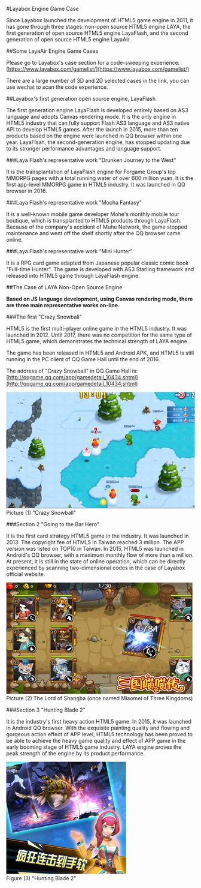 #Layabox Engine Game Case

Since Layabox launched the development of HTML5 game engine in 2011, it has gone through three stages: non-open source HTML5 engine LAYA, the first generation of open source HTML5 engine LayaFlash, and the second generation of open source HTML5 engine LayaAir.



##Some LayaAir Engine Game Cases

Please go to Layabox's case section for a code-sweeping experience:[https://www.layabox.com/gamelist/](https://www.layabox.com/gamelist/)

There are a large number of 3D and 2D selected cases in the link, you can use wechat to scan the code experience.



##Layabox's first generation open source engine, LayaFlash

The first generation engine LayaFlash is developed entirely based on AS3 language and adopts Canvas rendering mode. It is the only engine in HTML5 industry that can fully support Flash AS3 language and AS3 native API to develop HTML5 games. After the launch in 2015, more than ten products based on the engine were launched in QQ browser within one year. LayaFlsah, the second-generation engine, has stopped updating due to its stronger performance advantages and language support.

###Laya Flash's representative work "Drunken Journey to the West"

It is the transplantation of LayaFlash engine for Forgame Group's top MMORPG pages with a total running water of over 600 million yuan. It is the first app-level MMORPG game in HTML5 industry. It was launched in QQ browser in 2016.

###Laya Flash's representative work "Mocha Fantasy"

It is a well-known mobile game developer Mohe's monthly mobile tour boutique, which is transplanted to HTML5 products through LayaFlash. Because of the company's accident of Muhe Network, the game stopped maintenance and went off the shelf shortly after the QQ browser came online.

###Laya Flash's representative work "Mini Hunter"

It is a RPG card game adapted from Japanese popular classic comic book "Full-time Hunter". The game is developed with AS3 Starling framework and released into HTML5 game through LayaFlash engine.



##The Case of LAYA Non-Open Source Engine

**Based on JS language development, using Canvas rendering mode, there are three main representative works on-line.**

###The first "Crazy Snowball"

HTML5 is the first multi-player online game in the HTML5 industry. It was launched in 2012. Until 2017, there was no competition for the same type of HTML5 game, which demonstrates the technical strength of LAYA engine.

The game has been released in HTML5 and Android APK, and HTML5 is still running in the PC client of QQ Game Hall until the end of 2016.

The address of "Crazy Snowball" in QQ Game Hall is:[http://qqgame.qq.com/app/gamedetail_10434.shtml](http://qqgame.qq.com/app/gamedetail_10434.shtml) 

​![blob.png](img/1.png)<br/>
Picture (1) "Crazy Snowball"



###Section 2 "Going to the Bar Hero"

It is the first card strategy HTML5 game in the industry. It was launched in 2013. The copyright fee of HTML5 in Taiwan reached 3 million. The APP version was listed on TOP10 in Taiwan. In 2015, HTML5 was launched in Android's QQ browser, with a maximum monthly flow of more than a million. At present, it is still in the state of online operation, which can be directly experienced by scanning two-dimensional codes in the case of Layabox official website.

​![blob.png](img/2.png)<br/>
Picture (2) The Lord of Shangba (once named Miaomei of Three Kingdoms)



###Section 3 "Hunting Blade 2"

It is the industry's first heavy action HTML5 game. In 2015, it was launched in Android QQ browser. With the exquisite painting quality and flowing and gorgeous action effect of APP level, HTML5 technology has been proved to be able to achieve the heavy game quality and effect of APP game in the early booming stage of HTML5 game industry. LAYA engine proves the peak strength of the engine by its product performance.

​![blob.png](img/3.png)<br/>
Figure (3) "Hunting Blade 2"
